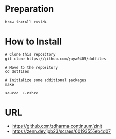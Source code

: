 # Preparation
```
brew install zoxide
```

# How to Install
```
# Clone this repository
git clone https://github.com/yuya0405/dotfiles

# Move to the repository
cd dotfiles

# Initialize some additional packages
make

source ~/.zshrc
```

# URL
- https://github.com/zdharma-continuum/zinit
- https://zenn.dev/jpb23/scraps/60193555eb4d07
